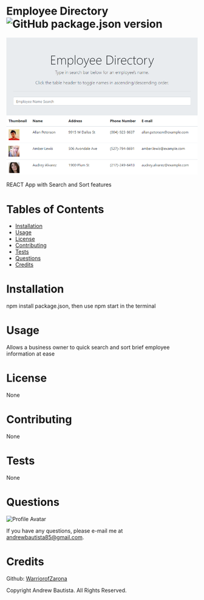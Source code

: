 
# Employee Directory ![GitHub package.json version](https://img.shields.io/github/package-json/v/WarriorofZarona/Good-README-Generator)

![Employee Directory](/Employee-Directory.png)

REACT App with Search and Sort features

# Tables of Contents
* [Installation](#installation)
* [Usage](#usage)
* [License](#license)
* [Contributing](#contributing)
* [Tests](#tests)
* [Questions](#questions)
* [Credits](#credits)

# Installation
npm install package.json, then use npm start in the terminal

# Usage
Allows a business owner to quick search and sort brief employee information at ease

# License
None



# Contributing
None

# Tests
None

# Questions
![Profile Avatar](https://avatars0.githubusercontent.com/u/56315576?v=4)

If you have any questions, please e-mail me at andrewbautista85@gmail.com.


# Credits

Github: [WarriorofZarona](https://github.com/WarriorofZarona)


Copyright Andrew Bautista. All Rights Reserved.


